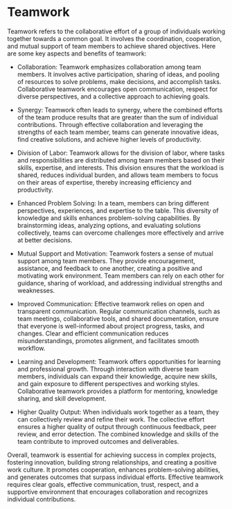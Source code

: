 # Teamwork

Teamwork refers to the collaborative effort of a group of individuals working together towards a common goal. It involves the coordination, cooperation, and mutual support of team members to achieve shared objectives. Here are some key aspects and benefits of teamwork:

* Collaboration: Teamwork emphasizes collaboration among team members. It involves active participation, sharing of ideas, and pooling of resources to solve problems, make decisions, and accomplish tasks. Collaborative teamwork encourages open communication, respect for diverse perspectives, and a collective approach to achieving goals.

* Synergy: Teamwork often leads to synergy, where the combined efforts of the team produce results that are greater than the sum of individual contributions. Through effective collaboration and leveraging the strengths of each team member, teams can generate innovative ideas, find creative solutions, and achieve higher levels of productivity.

* Division of Labor: Teamwork allows for the division of labor, where tasks and responsibilities are distributed among team members based on their skills, expertise, and interests. This division ensures that the workload is shared, reduces individual burden, and allows team members to focus on their areas of expertise, thereby increasing efficiency and productivity.

* Enhanced Problem Solving: In a team, members can bring different perspectives, experiences, and expertise to the table. This diversity of knowledge and skills enhances problem-solving capabilities. By brainstorming ideas, analyzing options, and evaluating solutions collectively, teams can overcome challenges more effectively and arrive at better decisions.

* Mutual Support and Motivation: Teamwork fosters a sense of mutual support among team members. They provide encouragement, assistance, and feedback to one another, creating a positive and motivating work environment. Team members can rely on each other for guidance, sharing of workload, and addressing individual strengths and weaknesses.

* Improved Communication: Effective teamwork relies on open and transparent communication. Regular communication channels, such as team meetings, collaborative tools, and shared documentation, ensure that everyone is well-informed about project progress, tasks, and changes. Clear and efficient communication reduces misunderstandings, promotes alignment, and facilitates smooth workflow.

* Learning and Development: Teamwork offers opportunities for learning and professional growth. Through interaction with diverse team members, individuals can expand their knowledge, acquire new skills, and gain exposure to different perspectives and working styles. Collaborative teamwork provides a platform for mentoring, knowledge sharing, and skill development.

* Higher Quality Output: When individuals work together as a team, they can collectively review and refine their work. The collective effort ensures a higher quality of output through continuous feedback, peer review, and error detection. The combined knowledge and skills of the team contribute to improved outcomes and deliverables.

Overall, teamwork is essential for achieving success in complex projects, fostering innovation, building strong relationships, and creating a positive work culture. It promotes cooperation, enhances problem-solving abilities, and generates outcomes that surpass individual efforts. Effective teamwork requires clear goals, effective communication, trust, respect, and a supportive environment that encourages collaboration and recognizes individual contributions.